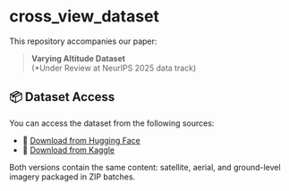 # cross_view_dataset
This repository accompanies our paper:

> **Varying Altitude Dataset**  
> (*Under Review at NeurIPS 2025 data track)
## 📦 Dataset Access

You can access the dataset from the following sources:

- 🔗 [Download from Hugging Face](https://huggingface.co/datasets/letsGoBlind/Varying_Altitude_Dataset)
- 🔗 [Download from Kaggle](https://www.kaggle.com/datasets/zhyw86/varying-altitude-dataset/)

Both versions contain the same content: satellite, aerial, and ground-level imagery packaged in ZIP batches.
